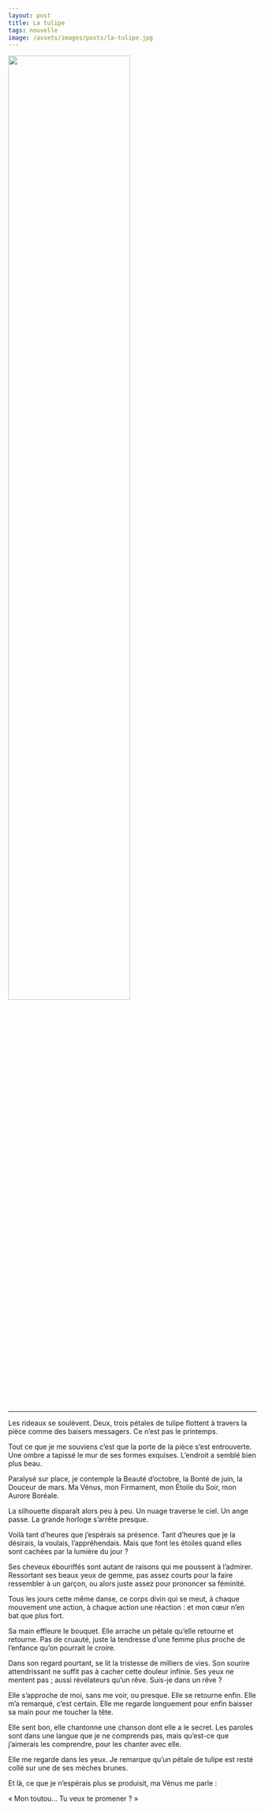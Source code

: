```yaml
---
layout: post
title: La tulipe
tags: nouvelle
image: /assets/images/posts/la-tulipe.jpg
---
```


<img src="/assets/images/posts/la-tulipe.jpg" width="70%" class="center">

---

Les rideaux se soulèvent. Deux, trois pétales de tulipe flottent à travers la pièce comme des baisers messagers. Ce n’est pas le printemps. 

<!--more-->

Tout ce que je me souviens c’est que la porte de la pièce s’est entrouverte. Une ombre a tapissé le mur de ses formes exquises. L’endroit a semblé bien plus beau. 

Paralysé sur place, je contemple la Beauté d’octobre, la Bonté de juin, la Douceur de mars. Ma Vénus, mon Firmament, mon Étoile du Soir, mon Aurore Boréale. 

La silhouette disparaît alors peu à peu. Un nuage traverse le ciel. Un ange passe. La grande horloge s’arrête presque. 

Voilà tant d’heures que j’espérais sa présence. Tant d’heures que je la désirais, la voulais, l’appréhendais. Mais que font les étoiles quand elles sont cachées par la lumière du jour ?

Ses cheveux ébouriffés sont autant de raisons qui me poussent à l’admirer. Ressortant ses beaux yeux de gemme, pas assez courts pour la faire ressembler à un garçon, ou alors juste assez pour prononcer sa féminité.

Tous les jours cette même danse, ce corps divin qui se meut, à chaque mouvement une action, à chaque action une réaction : et mon cœur n’en bat que plus fort.

Sa main effleure le bouquet. Elle arrache un pétale qu’elle retourne et retourne. Pas de cruauté, juste la tendresse d’une femme plus proche de l’enfance qu’on pourrait le croire.

Dans son regard pourtant, se lit la tristesse de milliers de vies. Son sourire attendrissant ne suffit pas à cacher cette douleur infinie. Ses yeux ne mentent pas ; aussi révélateurs qu’un rêve. Suis-je dans un rêve ?

Elle s’approche de moi, sans me voir, ou presque. Elle se retourne enfin. Elle m’a remarqué, c’est certain. Elle me regarde longuement pour enfin baisser sa main pour me toucher la tête.

Elle sent bon, elle chantonne une chanson dont elle a le secret. Les paroles sont dans une langue que je ne comprends pas, mais qu’est-ce que j’aimerais les comprendre, pour les chanter avec elle.

Elle me regarde dans les yeux. Je remarque qu’un pétale de tulipe est resté collé sur une de ses mèches brunes.

Et là, ce que je n’espérais plus se produisit, ma Vénus me parle :

« Mon toutou… Tu veux te promener ? »
